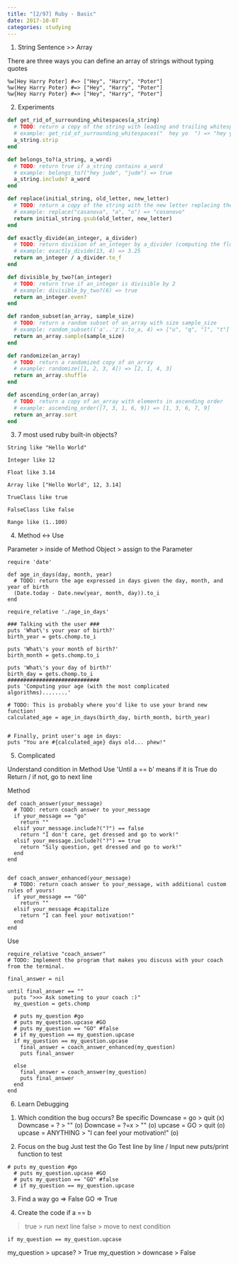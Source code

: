 ```yaml
---
title: "[2/97] Ruby - Basic"
date: 2017-10-07 
categories: studying
---
```



1. String Sentence >> Array

There are three ways you can define an array of strings without typing quotes

```
%w[Hey Harry Poter] #=> ["Hey", "Harry", "Poter"]
%w(Hey Harry Poter) #=> ["Hey", "Harry", "Poter"]
%w{Hey Harry Poter} #=> ["Hey", "Harry", "Poter"]
```


2. Experiments

```ruby
def get_rid_of_surrounding_whitespaces(a_string)
  # TODO: return a copy of the string with leading and trailing whitespaces removed
  # example: get_rid_of_surrounding_whitespaces("  hey yo  ") => "hey yo"
  a_string.strip
end

def belongs_to?(a_string, a_word)
  # TODO: return true if a_string contains a_word
  # example: belongs_to?("hey jude", "jude") => true
  a_string.include? a_word
end

def replace(initial_string, old_letter, new_letter)
  # TODO: return a copy of the string with the new letter replacing the old one
  # example: replace("casanova", "a", "o") => "cosonovo"
  return initial_string.gsub(old_letter, new_letter)
end

def exactly_divide(an_integer, a_divider)
  # TODO: return division of an_integer by a_divider (computing the floating division, NOT the euclidean one)
  # example: exactly_divide(13, 4) => 3.25
  return an_integer / a_divider.to_f
end

def divisible_by_two?(an_integer)
  # TODO: return true if an_integer is divisible by 2
  # example: divisible_by_two?(6) => true
  return an_integer.even?
end

def random_subset(an_array, sample_size)
  # TODO: return a random subset of an_array with size sample_size
  # example: random_subset(('a'..'z').to_a, 4) => ["u", "q", "l", "t"]
  return an_array.sample(sample_size)
end

def randomize(an_array)
  # TODO: return a randomized copy of an_array
  # example: randomize([1, 2, 3, 4]) => [2, 1, 4, 3]
  return an_array.shuffle
end

def ascending_order(an_array)
  # TODO: return a copy of an_array with elements in ascending order
  # example: ascending_order([7, 3, 1, 6, 9]) => [1, 3, 6, 7, 9]
  return an_array.sort
end
```



3. 7 most used ruby built-in objects?
```
String like "Hello World"

Integer like 12

Float like 3.14

Array like ["Hello World", 12, 3.14]

TrueClass like true

FalseClass like false

Range like (1..100)
```


4. Method <-> Use 

Parameter > inside of Method 
Object > assign to the Parameter 

```
require 'date'

def age_in_days(day, month, year)
  # TODO: return the age expressed in days given the day, month, and year of birth
  (Date.today - Date.new(year, month, day)).to_i
end
```

```
require_relative './age_in_days'

### Talking with the user ###
puts 'What\'s your year of birth?'
birth_year = gets.chomp.to_i

puts 'What\'s your month of birth?'
birth_month = gets.chomp.to_i

puts 'What\'s your day of birth?'
birth_day = gets.chomp.to_i
#############################
puts 'Computing your age (with the most complicated algorithms)........'

# TODO: This is probably where you'd like to use your brand new function!
calculated_age = age_in_days(birth_day, birth_month, birth_year)


# Finally, print user's age in days:
puts "You are #{calculated_age} days old... phew!"
```



5. Complicated

Understand 
condition in Method 
Use 'Until a == b' means if it is True do Return / if not, go to next line


Method 

```
def coach_answer(your_message)
  # TODO: return coach answer to your_message
  if your_message == "go"
    return ""
  elsif your_message.include?("?") == false
    return "I don't care, get dressed and go to work!"
  elsif your_message.include?("?") == true
    return "Sily question, get dressed and go to work!"
  end
end


def coach_answer_enhanced(your_message)
  # TODO: return coach answer to your_message, with additional custom rules of yours!
  if your_message == "GO"
    return ""
  elsif your_message #capitalize
    return "I can feel your motivation!"
  end
end
```

Use 

```
require_relative "coach_answer"
# TODO: Implement the program that makes you discuss with your coach from the terminal.

final_answer = nil

until final_answer == ""
  puts ">>> Ask someting to your coach :)"
  my_question = gets.chomp

  # puts my_question #go
  # puts my_question.upcase #GO
  # puts my_question == "GO" #false
  # if my_question == my_question.upcase
  if my_question == my_question.upcase
    final_answer = coach_answer_enhanced(my_question)
    puts final_answer

  else
    final_answer = coach_answer(my_question)
    puts final_answer
  end
end
```


6. Learn Debugging

1) Which condition the bug occurs? 
Be specific
  Downcase = go > quit (x)
  Downcase = ? > "" (o)
  Downcase = ?=x > "" (o)
  upcase = GO > quit (o)
  upcase = ANYTHING > "I can feel your motivation!" (o)
  
2) Focus on the bug 
Just test the Go
Test line by line / Input new puts/print function to test
```
# puts my_question #go
  # puts my_question.upcase #GO
  # puts my_question == "GO" #false
  # if my_question == my_question.upcase
 ```

3) Find a way
go => False
GO => True

4) Create the code
if a == b
> true > run next line
> false > move to next condition

```
if my_question == my_question.upcase
```
my_question > upcase? > True
my_question > downcase > False
